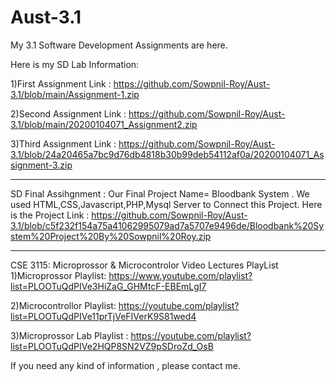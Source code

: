 # Aust-3.1
My 3.1 Software Development Assignments are here.

Here is my SD Lab Information:

1)First Assignment Link : https://github.com/Sowpnil-Roy/Aust-3.1/blob/main/Assignment-1.zip

2)Second Assignment Link : https://github.com/Sowpnil-Roy/Aust-3.1/blob/main/20200104071_Assignment2.zip

3)Third Assignment Link : https://github.com/Sowpnil-Roy/Aust-3.1/blob/24a20465a7bc9d76db4818b30b99deb54112af0a/20200104071_Assignment-3.zip

---------------------------------------------------------------------------------------------------------------------------

SD Final Assihgnment : Our Final Project Name= Bloodbank System . We used HTML,CSS,Javascript,PHP,Mysql Server to Connect this Project.
Here is the Project Link : https://github.com/Sowpnil-Roy/Aust-3.1/blob/c5f232f154a75a41062995079ad7a5707e9496de/Bloodbank%20System%20Project%20By%20Sowpnil%20Roy.zip

----------------------------------------------------------------------------------------------------------------------------

CSE 3115: Microprossor & Microcontrolor Video Lectures PlayList
1)Microprossor Playlist: https://www.youtube.com/playlist?list=PLOOTuQdPIVe3HiZaG_GHMtcF-EBEmLgI7

2)Microcontrollor Playlist: https://youtube.com/playlist?list=PLOOTuQdPIVe11prTjVeFIVerK9S81wed4

3)Microprossor Lab Playlist : https://youtube.com/playlist?list=PLOOTuQdPIVe2HQP8SN2VZ9pSDroZd_OsB

If you need any kind of information , please contact me. 
